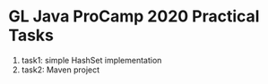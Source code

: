 # GL Java ProCamp 2020 Practical Tasks

 1. task1: simple HashSet implementation
 2. task2: Maven project